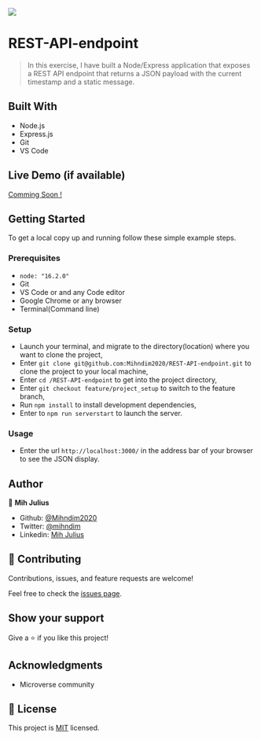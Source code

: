 ![](https://img.shields.io/badge/Microverse-blueviolet)

# REST-API-endpoint

> In this exercise, I have built a Node/Express application that exposes a REST API endpoint that returns a JSON payload with the current timestamp and a static message.
## Built With

- Node.js
- Express.js
- Git
- VS Code
## Live Demo (if available)

[Comming Soon !](https://livedemo.com)

## Getting Started

To get a local copy up and running follow these simple example steps.

### Prerequisites
- `node: "16.2.0" `
- Git
- VS Code or and any Code editor
- Google Chrome or any browser
- Terminal(Command line)
### Setup

- Launch your terminal, and migrate to the directory(location) where you want to clone the project,
- Enter `git clone git@github.com:Mihndim2020/REST-API-endpoint.git` to clone the project to your local machine,
- Enter `cd /REST-API-endpoint` to get into the project directory,
- Enter `git checkout feature/project_setup` to switch to the feature branch,
- Run `npm install` to install development dependencies,
- Enter to `npm run serverstart` to launch the server.
### Usage
- Enter the url `http://localhost:3000/` in the address bar of your browser to see the JSON display.
## Author

👤 **Mih Julius**

- Github: [@Mihndim2020](https://github.com/Mihndim2020)
- Twitter: [@mihndim](https://github.com/mih-julius)
- Linkedin: [Mih Julius](https://www.linkedin.com/mih-julius)

## 🤝 Contributing

Contributions, issues, and feature requests are welcome!

Feel free to check the [issues page](https://github.com/Mihndim2020/REST-API-endpoint/issues).


## Show your support

Give a ⭐️ if you like this project!


## Acknowledgments

- Microverse community


## 📝 License

This project is [MIT](./MIT.md) licensed.


